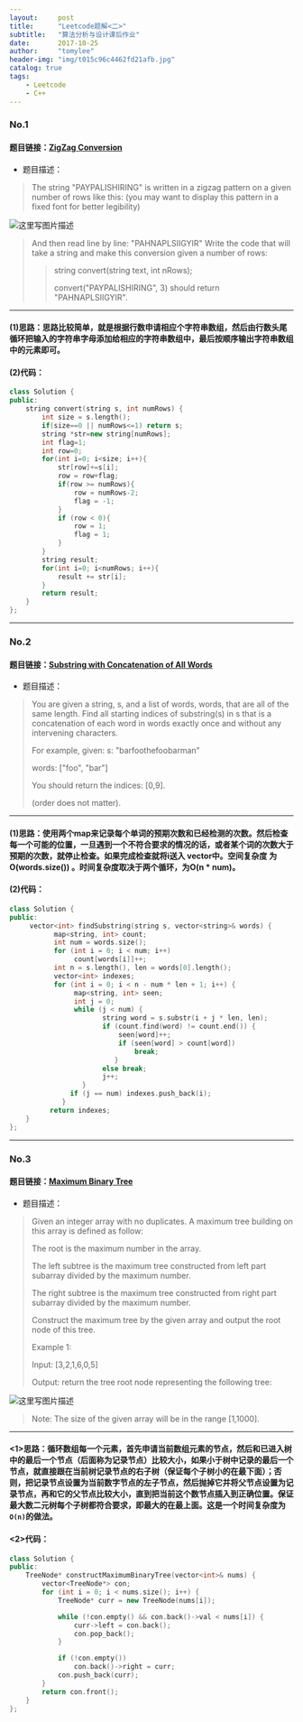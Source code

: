 ```yaml
---
layout:     post
title:      "Leetcode题解<二>"
subtitle:   "算法分析与设计课后作业"
date:       2017-10-25
author:     "tomylee"
header-img: "img/t015c96c4462fd21afb.jpg"
catalog: true
tags:
    - Leetcode 
    - C++
---
```


### No.1

#### 题目链接：[ZigZag Conversion](https://leetcode.com/problems/zigzag-conversion/description/)

- 题目描述：
>The string "PAYPALISHIRING" is written in a zigzag pattern on a given number of rows like this: (you may want to display this pattern in a fixed font for better legibility)
>
![这里写图片描述](http://img.blog.csdn.net/20170928191924769?watermark/2/text/aHR0cDovL2Jsb2cuY3Nkbi5uZXQvcXFfMzM0NTQxMTI=/font/5a6L5L2T/fontsize/400/fill/I0JBQkFCMA==/dissolve/70/gravity/SouthEast)
>And then read line by line: "PAHNAPLSIIGYIR"
>Write the code that will take a string and make this conversion given a number of rows:
>
>>string convert(string text, int nRows);
>>
>>convert("PAYPALISHIRING", 3) should return "PAHNAPLSIIGYIR".

---
#### (1)思路：思路比较简单，就是根据行数申请相应个字符串数组，然后由行数头尾循环把输入的字符串字母添加给相应的字符串数组中，最后按顺序输出字符串数组中的元素即可。
#### (2)代码：
```c++
class Solution {
public:
    string convert(string s, int numRows) {
    	int size = s.length();               
		if(size==0 || numRows<=1) return s;	
		string *str=new string[numRows];    
		int flag=1;                         
		int row=0;		
        for(int i=0; i<size; i++){
        	str[row]+=s[i];                
        	row = row+flag;
        	if(row >= numRows){  
                row = numRows-2;            
                flag = -1;  
            }  
            if (row < 0){              
                row = 1;  
                flag = 1;  
            }  
        }
        string result;
        for(int i=0; i<numRows; i++){       
        	result += str[i];
        }
        return result;
    }
};
```
---

### No.2

#### 题目链接：[Substring with Concatenation of All Words](https://leetcode.com/problems/substring-with-concatenation-of-all-words/description/)
- 题目描述：
>You are given a string, s, and a list of words, words, that are all of the same length. Find all starting indices of substring(s) in s that is a concatenation of each word in words exactly once and without any intervening characters.
>
>For example, given:
>s: "barfoothefoobarman"
>
>words: ["foo", "bar"]
>
>You should return the indices: [0,9].
>
>(order does not matter).

---
#### (1)思路：使用两个map来记录每个单词的预期次数和已经检测的次数。然后检查每一个可能的位置，一旦遇到一个不符合要求的情况的话，或者某个词的次数大于预期的次数，就停止检查。如果完成检查就将i送入 vector中。空间复杂度 为O(words.size()) 。时间复杂度取决于两个循环，为O(n * num)。
#### (2)代码：
```c++
class Solution {
public:
     vector<int> findSubstring(string s, vector<string>& words) {
           map<string, int> count;
           int num = words.size();
           for (int i = 0; i < num; i++) 
                count[words[i]]++;
           int n = s.length(), len = words[0].length();
           vector<int> indexes;
           for (int i = 0; i < n - num * len + 1; i++) {
                map<string, int> seen;
                int j = 0;
                while (j < num) {
                       string word = s.substr(i + j * len, len);
                       if (count.find(word) != count.end()) {
                           seen[word]++;
                           if (seen[word] > count[word])
                               break;
                          } 
                       else break;
                       j++;
                  }
               if (j == num) indexes.push_back(i);
             }
          return indexes;
    }
};
```

---

### No.3

#### 题目链接：[Maximum Binary Tree](https://leetcode.com/problems/maximum-binary-tree/description/)
- 题目描述：
>Given an integer array with no duplicates. A maximum tree building on this array is defined as follow:
>
>The root is the maximum number in the array.
>
>The left subtree is the maximum tree constructed from left part subarray divided by the maximum number.
>
>The right subtree is the maximum tree constructed from right part subarray divided by the maximum number.
>
>Construct the maximum tree by the given array and output the root node of this tree.
>
>Example 1:
>
>Input: [3,2,1,6,0,5]
>
>Output: return the tree root node representing the following tree:
>
![这里写图片描述](http://img.blog.csdn.net/20171110231612091?watermark/2/text/aHR0cDovL2Jsb2cuY3Nkbi5uZXQvcXFfMzM0NTQxMTI=/font/5a6L5L2T/fontsize/400/fill/I0JBQkFCMA==/dissolve/70/gravity/SouthEast)
>Note:
>The size of the given array will be in the range [1,1000].

---
#### <1>思路：循环数组每一个元素，首先申请当前数组元素的节点，然后和已进入树中的最后一个节点（后面称为记录节点）比较大小，如果小于树中记录的最后一个节点，就直接跟在当前树记录节点的右子树（保证每个子树小的在最下面）；否则，把记录节点设置为当前数字节点的左子节点，然后抛掉它并将父节点设置为记录节点，再和它的父节点比较大小，直到把当前这个数节点插入到正确位置。保证最大数二元树每个子树都符合要求，即最大的在最上面。这是一个时间复杂度为`O(n)`的做法。
#### <2>代码：
```cpp
class Solution {
public:
    TreeNode* constructMaximumBinaryTree(vector<int>& nums) {
        vector<TreeNode*> con;
        for (int i = 0; i < nums.size(); i++) {
            TreeNode* curr = new TreeNode(nums[i]);

            while (!con.empty() && con.back()->val < nums[i]) {
                curr->left = con.back();
                con.pop_back();
            }

            if (!con.empty())
                con.back()->right = curr;
            con.push_back(curr);
        }
        return con.front();
    }
};
```
